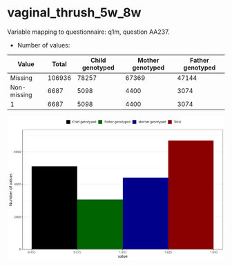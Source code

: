 # vaginal_thrush_5w_8w
Variable mapping to questionnaire: q1m, question AA237.
- Number of values:

| Value | Total | Child genotyped | Mother genotyped | Father genotyped |
| ----- | ----- | --------------- | ---------------- | ---------------- |
| Missing | 106936 | 78257 | 67369 | 47144 |
| Non-missing | 6687 | 5098 | 4400 | 3074 |
| 1 | 6687 | 5098 | 4400 | 3074 |



![](vaginal_thrush_5w_8w_n.png)




